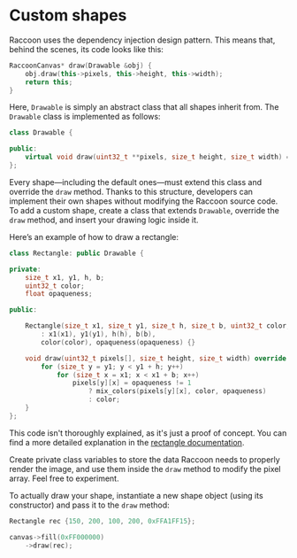 # Custom shapes

Raccoon uses the dependency injection design pattern. This means that, behind the scenes, its code looks like this:
```cpp
RaccoonCanvas* draw(Drawable &obj) {
    obj.draw(this->pixels, this->height, this->width);
    return this;
}
```

Here, `Drawable` is simply an abstract class that all shapes inherit from. The `Drawable` class is implemented as follows:
```cpp
class Drawable {

public:
    virtual void draw(uint32_t **pixels, size_t height, size_t width) = 0;
};
```

Every shape—including the default ones—must extend this class and override the `draw` method. Thanks to this structure, developers can implement their own shapes without modifying the Raccoon source code. To add a custom shape, create a class that extends `Drawable`, override the `draw` method, and insert your drawing logic inside it.

Here’s an example of how to draw a rectangle:
```cpp
class Rectangle: public Drawable {

private:
    size_t x1, y1, h, b;
    uint32_t color;
    float opaqueness;

public: 

    Rectangle(size_t x1, size_t y1, size_t h, size_t b, uint32_t color, float opaqueness = 1)
        : x1(x1), y1(y1), h(h), b(b),
        color(color), opaqueness(opaqueness) {}

    void draw(uint32_t pixels[], size_t height, size_t width) override {
        for (size_t y = y1; y < y1 + h; y++)
            for (size_t x = x1; x < x1 + b; x++)
                pixels[y][x] = opaqueness != 1
                    ? mix_colors(pixels[y][x], color, opaqueness)
                    : color;
    }
};
```

This code isn't thoroughly explained, as it's just a proof of concept. You can find a more detailed explanation in the <a href="rectangle.md">rectangle documentation</a>.

Create private class variables to store the data Raccoon needs to properly render the image, and use them inside the `draw` method to modify the pixel array. Feel free to experiment.

To actually draw your shape, instantiate a new shape object (using its constructor) and pass it to the `draw` method:
```cpp
Rectangle rec {150, 200, 100, 200, 0xFFA1FF15};

canvas->fill(0xFF000000)
    ->draw(rec);
```